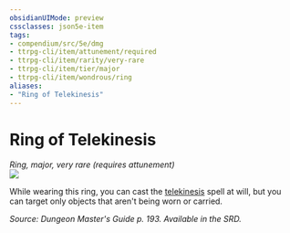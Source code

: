 ```yaml
---
obsidianUIMode: preview
cssclasses: json5e-item
tags:
- compendium/src/5e/dmg
- ttrpg-cli/item/attunement/required
- ttrpg-cli/item/rarity/very-rare
- ttrpg-cli/item/tier/major
- ttrpg-cli/item/wondrous/ring
aliases: 
- "Ring of Telekinesis"
---
```

# Ring of Telekinesis
*Ring, major, very rare (requires attunement)*  
![](/3-Mechanics/CLI/items/img/ring-of-telekinesis.webp#right)  


While wearing this ring, you can cast the [telekinesis](/3-Mechanics/CLI/spells/telekinesis.md) spell at will, but you can target only objects that aren't being worn or carried.

*Source: Dungeon Master's Guide p. 193. Available in the SRD.*